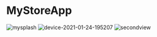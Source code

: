 # MyStoreApp
![mysplash](https://user-images.githubusercontent.com/68853216/105634602-d2c8c880-5e84-11eb-88ec-962ef3c59d7a.png)
![device-2021-01-24-195207](https://user-images.githubusercontent.com/68853216/105634519-68178d00-5e84-11eb-8a32-10d87f3f3cec.png)
![secondview](https://user-images.githubusercontent.com/68853216/105634646-1f140880-5e85-11eb-9b05-8f218f7ca420.png)
